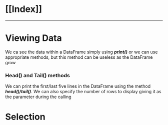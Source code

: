# [[Index]]

---

# Viewing Data
We ca see the data within a DataFrame simply using *__print()__* or we can use appropriate methods, but this method can be useless as the DataFrame grow
### Head() and Tail() methods
We can print the first/last five lines in the DataFrame using the method *__head()/tail()__*. We can also specify the number of rows to display giving it as the parameter during the calling
# Selection


